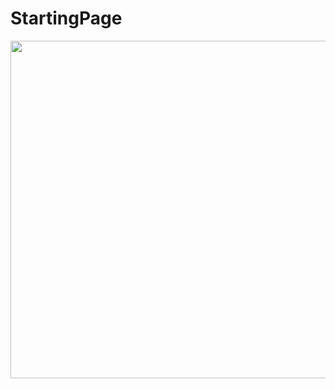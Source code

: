 # StartingPage
<p>
  <img src="/src/assets/Screenshot_2019-06-21%Home%Page.png" width="540"/>
</p>

